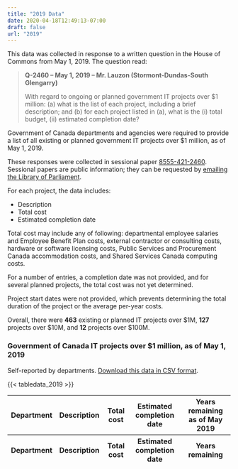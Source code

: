 ```yaml
---
title: "2019 Data"
date: 2020-04-18T12:49:13-07:00
draft: false
url: "2019"
---
```


This data was collected in response to a written question in the House of Commons from May 1, 2019. The question read:

> **Q-2460 – May 1, 2019 – Mr. Lauzon (Stormont-Dundas-South Glengarry)**
>
> With regard to ongoing or planned government IT projects over $1 million: (a) what is the list of each project, including a brief description; and (b) for each project listed in (a), what is the (i) total budget, (ii) estimated completion date?

Government of Canada departments and agencies were required to provide a list of all existing or planned government IT projects over $1 million, as of May 1, 2019.

These responses were collected in sessional paper [8555-421-2460](https://large-government-of-canada-it-projects.github.io/pdf/8555-421-2460.pdf). Sessional papers are public information; they can be requested by [emailing the Library of Parliament](mailto:info@parl.gc.ca).

For each project, the data includes:

*   Description
*   Total cost
*   Estimated completion date

Total cost may include any of following: departmental employee salaries and Employee Benefit Plan costs, external contractor or consulting costs, hardware or software licensing costs, Public Services and Procurement Canada accommodation costs, and Shared Services Canada computing costs.

For a number of entries, a completion date was not provided, and for several planned projects, the total cost was not yet determined.

Project start dates were not provided, which prevents determining the total duration of the project or the average per-year costs.

Overall, there were **463** existing or planned IT projects over $1M, **127** projects over $10M, and **12** projects over $100M.

### Government of Canada IT projects over $1 million, as of May 1, 2019

<p>Self-reported by departments. <a href="/csv/gc-it-projects-2019.csv" target="_blank">Download this data in CSV format</a>.</p>

<table id="main-data-table" class="table table-striped table-bordered projects-data-table" style="width:100%" data-order-column="2">
  <thead>
      <tr>
          <th>Department</th>
          <th>Description</th>
          <th>Total cost</th>
          <th>Estimated completion date</th>
          <th>Years remaining as of May 2019</th>
      </tr>
  </thead>
  <tbody>
    
{{< tabledata_2019 >}}

  </tbody>
  <tfoot>
      <tr>
        <th>Department</th>
        <th>Description</th>
        <th>Total cost</th>
        <th>Estimated completion date</th>
        <th>Years remaining</th>
      </tr>
  </tfoot>
</table>
